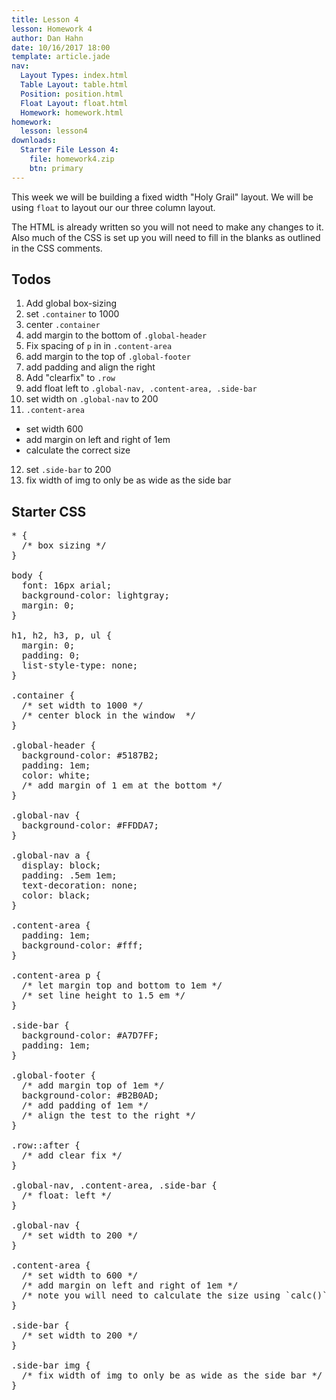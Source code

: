 ```yaml
---
title: Lesson 4
lesson: Homework 4
author: Dan Hahn
date: 10/16/2017 18:00
template: article.jade
nav:
  Layout Types: index.html
  Table Layout: table.html
  Position: position.html
  Float Layout: float.html
  Homework: homework.html
homework:
  lesson: lesson4
downloads:
  Starter File Lesson 4:
    file: homework4.zip
    btn: primary
---
```


This week we will be building a fixed width "Holy Grail" layout.  We will be using `float` to layout our our three column layout.  

The HTML is already written so you will not need to make any changes to it.  Also much of the CSS is set up you will need to fill in the blanks as outlined in the CSS comments.  

## Todos

1. Add global box-sizing
2. set `.container` to 1000 
3. center `.container`
4. add margin to the bottom of `.global-header`
5. Fix spacing of `p` in in `.content-area`
6. add margin to the top of `.global-footer`
7. add padding and align the right
8. Add "clearfix" to `.row`
9. add float left to `.global-nav, .content-area, .side-bar`
10. set width on `.global-nav` to 200
11. `.content-area`
  * set width 600
  * add margin on left and right of 1em
  * calculate the correct size
12. set `.side-bar` to 200
13. fix width of img to only be as wide as the side bar 

## Starter CSS

<pre class="text-content">
* {
  /* box sizing */
}

body {
  font: 16px arial;
  background-color: lightgray;
  margin: 0;
}

h1, h2, h3, p, ul {
  margin: 0;
  padding: 0;
  list-style-type: none;
}

.container {
  /* set width to 1000 */
  /* center block in the window  */
}

.global-header {
  background-color: #5187B2;
  padding: 1em;
  color: white;
  /* add margin of 1 em at the bottom */
}

.global-nav {
  background-color: #FFDDA7;
}

.global-nav a {
  display: block;
  padding: .5em 1em;
  text-decoration: none;
  color: black;
}

.content-area {
  padding: 1em;
  background-color: #fff;
}

.content-area p {
  /* let margin top and bottom to 1em */
  /* set line height to 1.5 em */
}

.side-bar {
  background-color: #A7D7FF;
  padding: 1em;
}

.global-footer {
  /* add margin top of 1em */
  background-color: #B2B0AD;
  /* add padding of 1em */
  /* align the test to the right */
}

.row::after {
  /* add clear fix */
}

.global-nav, .content-area, .side-bar {
  /* float: left */
}

.global-nav {
  /* set width to 200 */
}

.content-area {
  /* set width to 600 */
  /* add margin on left and right of 1em */
  /* note you will need to calculate the size using `calc()` */
}

.side-bar {
  /* set width to 200 */
}

.side-bar img {
  /* fix width of img to only be as wide as the side bar */
}
</pre>